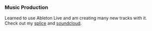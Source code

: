 ### Music Production
Learned to use Ableton Live and am creating many new tracks with it. Check out my [splice](https://splice.com/nachi) and [soundcloud](http://soundcloud.com/Kanooli). 